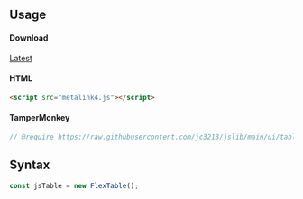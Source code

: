 ## Usage

#### Download
[Latest](https://raw.githubusercontent.com/jc3213/jslib/main/ui/table.js)

#### HTML
```HTML
<script src="metalink4.js"></script>
```

#### TamperMonkey
```javascript
// @require https://raw.githubusercontent.com/jc3213/jslib/main/ui/table.js
```

## Syntax
```javascript
const jsTable = new FlexTable();
```
